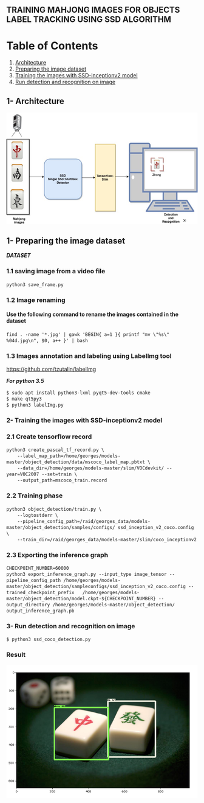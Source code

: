 ## TRAINING MAHJONG IMAGES FOR OBJECTS LABEL TRACKING USING SSD ALGORITHM 
# Table of Contents
1. [Architecture](#Architecture)
2. [Preparing the image dataset](#Training)
3. [Training the images with SSD-inceptionv2 model](#Training)
3. [Run detection and recognition on image](#third-example)

## 1- Architecture

![](Diagram.jpg)
 
## 1- Preparing the image dataset

***DATASET***


### 1.1 saving image from a video file
```
python3 save_frame.py
```
### 1.2 Image renaming

#### Use the following command to rename the images contained in the dataset

```
find . -name '*.jpg' | gawk 'BEGIN{ a=1 }{ printf "mv \"%s\" %04d.jpg\n", $0, a++ }' | bash

```
### 1.3  Images annotation and labeling   using LabelImg tool

https://github.com/tzutalin/labelImg

***For python 3.5***

```
$ sudo apt install python3-lxml pyqt5-dev-tools cmake
$ make qt5py3
$ python3 labelImg.py
```
### 2- Training the images with SSD-inceptionv2 model
### 2.1 Create tensorflow record
```
python3 create_pascal_tf_record.py \
    --label_map_path=/home/georges/models-master/object_detection/data/mscoco_label_map.pbtxt \
    --data_dir=/home/georges/models-master/slim/VOCdevkit/ --year=VOC2007 --set=train \
    --output_path=mscoco_train.record
```
### 2.2 Training phase
```
python3 object_detection/train.py \
    --logtostderr \
    --pipeline_config_path=/raid/georges_data/models-master/object_detection/samples/configs/ ssd_inception_v2_coco.config \
    --train_dir=/raid/georges_data/models-master/slim/coco_inceptionv2
```
### 2.3 Exporting the inference graph 
```
CHECKPOINT_NUMBER=60000
python3 export_inference_graph.py --input_type image_tensor --pipeline_config_path /home/georges/models-master/object_detection/sampleconfigs/ssd_inception_v2_coco.config --trained_checkpoint_prefix   /home/georges/models-master/object_detection/model.ckpt-${CHECKPOINT_NUMBER} --output_directory /home/georges/models-master/object_detection/ output_inference_graph.pb
```

### 3- Run detection and recognition on image
```
$ python3 ssd_coco_detection.py

```
### Result

![](Result.png)



